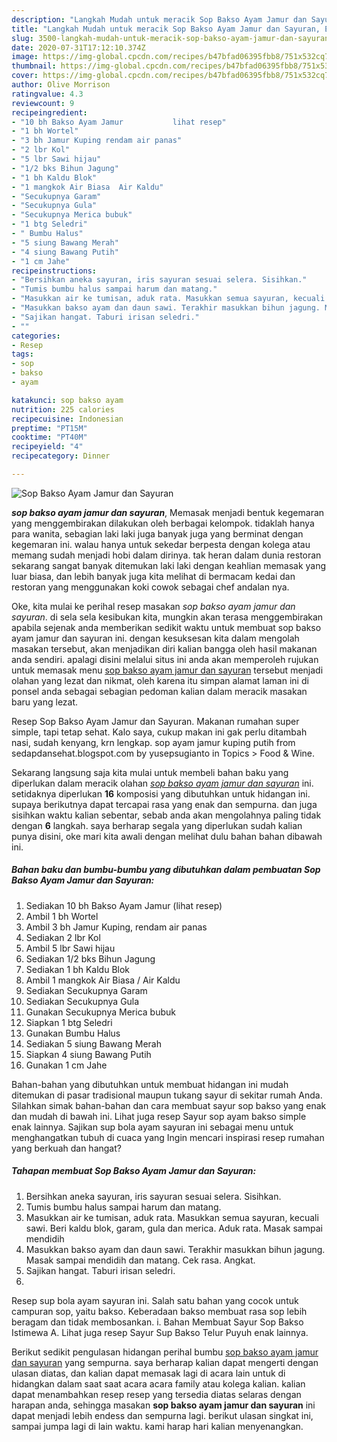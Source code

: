 ```yaml
---
description: "Langkah Mudah untuk meracik Sop Bakso Ayam Jamur dan Sayuran, Enak Banget"
title: "Langkah Mudah untuk meracik Sop Bakso Ayam Jamur dan Sayuran, Enak Banget"
slug: 3500-langkah-mudah-untuk-meracik-sop-bakso-ayam-jamur-dan-sayuran-enak-banget
date: 2020-07-31T17:12:10.374Z
image: https://img-global.cpcdn.com/recipes/b47bfad06395fbb8/751x532cq70/sop-bakso-ayam-jamur-dan-sayuran-foto-resep-utama.jpg
thumbnail: https://img-global.cpcdn.com/recipes/b47bfad06395fbb8/751x532cq70/sop-bakso-ayam-jamur-dan-sayuran-foto-resep-utama.jpg
cover: https://img-global.cpcdn.com/recipes/b47bfad06395fbb8/751x532cq70/sop-bakso-ayam-jamur-dan-sayuran-foto-resep-utama.jpg
author: Olive Morrison
ratingvalue: 4.3
reviewcount: 9
recipeingredient:
- "10 bh Bakso Ayam Jamur           lihat resep"
- "1 bh Wortel"
- "3 bh Jamur Kuping rendam air panas"
- "2 lbr Kol"
- "5 lbr Sawi hijau"
- "1/2 bks Bihun Jagung"
- "1 bh Kaldu Blok"
- "1 mangkok Air Biasa  Air Kaldu"
- "Secukupnya Garam"
- "Secukupnya Gula"
- "Secukupnya Merica bubuk"
- "1 btg Seledri"
- " Bumbu Halus"
- "5 siung Bawang Merah"
- "4 siung Bawang Putih"
- "1 cm Jahe"
recipeinstructions:
- "Bersihkan aneka sayuran, iris sayuran sesuai selera. Sisihkan."
- "Tumis bumbu halus sampai harum dan matang."
- "Masukkan air ke tumisan, aduk rata. Masukkan semua sayuran, kecuali sawi. Beri kaldu blok, garam, gula dan merica. Aduk rata. Masak sampai mendidih"
- "Masukkan bakso ayam dan daun sawi. Terakhir masukkan bihun jagung. Masak sampai mendidih dan matang. Cek rasa. Angkat."
- "Sajikan hangat. Taburi irisan seledri."
- ""
categories:
- Resep
tags:
- sop
- bakso
- ayam

katakunci: sop bakso ayam 
nutrition: 225 calories
recipecuisine: Indonesian
preptime: "PT15M"
cooktime: "PT40M"
recipeyield: "4"
recipecategory: Dinner

---
```



![Sop Bakso Ayam Jamur dan Sayuran](https://img-global.cpcdn.com/recipes/b47bfad06395fbb8/751x532cq70/sop-bakso-ayam-jamur-dan-sayuran-foto-resep-utama.jpg)

<b><i>sop bakso ayam jamur dan sayuran</i></b>, Memasak menjadi bentuk kegemaran yang menggembirakan dilakukan oleh berbagai kelompok. tidaklah hanya para wanita, sebagian laki laki juga banyak juga yang berminat dengan kegemaran ini. walau hanya untuk sekedar berpesta dengan kolega atau memang sudah menjadi hobi dalam dirinya. tak heran dalam dunia restoran sekarang sangat banyak ditemukan laki laki dengan keahlian memasak yang luar biasa, dan lebih banyak juga kita melihat di bermacam kedai dan restoran yang menggunakan koki cowok sebagai chef andalan nya.

Oke, kita mulai ke perihal resep masakan <i>sop bakso ayam jamur dan sayuran</i>. di sela sela kesibukan kita, mungkin akan terasa menggembirakan apabila sejenak anda memberikan sedikit waktu untuk membuat sop bakso ayam jamur dan sayuran ini. dengan kesuksesan kita dalam mengolah masakan tersebut, akan menjadikan diri kalian bangga oleh hasil makanan anda sendiri. apalagi disini melalui situs ini anda akan memperoleh rujukan untuk memasak menu <u>sop bakso ayam jamur dan sayuran</u> tersebut menjadi olahan yang lezat dan nikmat, oleh karena itu simpan alamat laman ini di ponsel anda sebagai sebagian pedoman kalian dalam meracik masakan baru yang lezat.

Resep Sop Bakso Ayam Jamur dan Sayuran. Makanan rumahan super simple, tapi tetap sehat. Kalo saya, cukup makan ini gak perlu ditambah nasi, sudah kenyang, krn lengkap. sop ayam jamur kuping putih from sedapdansehat.blogspot.com by yusepsugianto in Topics &gt; Food &amp; Wine.


Sekarang langsung saja kita mulai untuk membeli bahan baku yang diperlukan dalam meracik olahan <u><i>sop bakso ayam jamur dan sayuran</i></u> ini. setidaknya diperlukan <b>16</b> komposisi yang dibutuhkan untuk hidangan ini. supaya berikutnya dapat tercapai rasa yang enak dan sempurna. dan juga sisihkan waktu kalian sebentar, sebab anda akan mengolahnya paling tidak dengan <b>6</b> langkah. saya berharap segala yang diperlukan sudah kalian punya disini, oke mari kita awali dengan melihat dulu bahan bahan dibawah ini.

<!--inarticleads1-->

##### Bahan baku dan bumbu-bumbu yang dibutuhkan dalam pembuatan Sop Bakso Ayam Jamur dan Sayuran:

1. Sediakan 10 bh Bakso Ayam Jamur           (lihat resep)
1. Ambil 1 bh Wortel
1. Ambil 3 bh Jamur Kuping, rendam air panas
1. Sediakan 2 lbr Kol
1. Ambil 5 lbr Sawi hijau
1. Sediakan 1/2 bks Bihun Jagung
1. Sediakan 1 bh Kaldu Blok
1. Ambil 1 mangkok Air Biasa / Air Kaldu
1. Sediakan Secukupnya Garam
1. Sediakan Secukupnya Gula
1. Gunakan Secukupnya Merica bubuk
1. Siapkan 1 btg Seledri
1. Gunakan  Bumbu Halus
1. Sediakan 5 siung Bawang Merah
1. Siapkan 4 siung Bawang Putih
1. Gunakan 1 cm Jahe


Bahan-bahan yang dibutuhkan untuk membuat hidangan ini mudah ditemukan di pasar tradisional maupun tukang sayur di sekitar rumah Anda. Silahkan simak bahan-bahan dan cara membuat sayur sop bakso yang enak dan mudah di bawah ini. Lihat juga resep Sayur sop ayam bakso simple enak lainnya. Sajikan sup bola ayam sayuran ini sebagai menu untuk menghangatkan tubuh di cuaca yang Ingin mencari inspirasi resep rumahan yang berkuah dan hangat? 

<!--inarticleads2-->

##### Tahapan membuat Sop Bakso Ayam Jamur dan Sayuran:

1. Bersihkan aneka sayuran, iris sayuran sesuai selera. Sisihkan.
1. Tumis bumbu halus sampai harum dan matang.
1. Masukkan air ke tumisan, aduk rata. Masukkan semua sayuran, kecuali sawi. Beri kaldu blok, garam, gula dan merica. Aduk rata. Masak sampai mendidih
1. Masukkan bakso ayam dan daun sawi. Terakhir masukkan bihun jagung. Masak sampai mendidih dan matang. Cek rasa. Angkat.
1. Sajikan hangat. Taburi irisan seledri.
1. 


Resep sup bola ayam sayuran ini. Salah satu bahan yang cocok untuk campuran sop, yaitu bakso. Keberadaan bakso membuat rasa sop lebih beragam dan tidak membosankan. i. Bahan Membuat Sayur Sop Bakso Istimewa A. Lihat juga resep Sayur Sup Bakso Telur Puyuh enak lainnya. 

Berikut sedikit pengulasan hidangan perihal bumbu <u>sop bakso ayam jamur dan sayuran</u> yang sempurna. saya berharap kalian dapat mengerti dengan ulasan diatas, dan kalian dapat memasak lagi di acara lain untuk di hidangkan dalam saat saat acara acara family atau kolega kalian. kalian dapat menambahkan resep resep yang tersedia diatas selaras dengan harapan anda, sehingga masakan <b>sop bakso ayam jamur dan sayuran</b> ini dapat menjadi lebih endess dan sempurna lagi. berikut ulasan singkat ini, sampai jumpa lagi di lain waktu. kami harap hari kalian menyenangkan.
